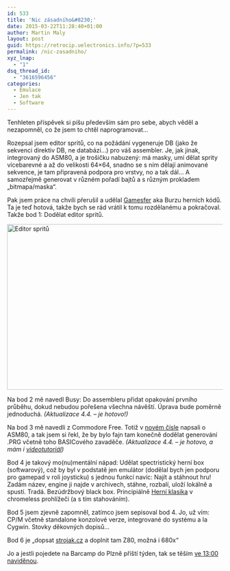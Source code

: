 ```yaml
---
id: 533
title: 'Nic zásadního&#8230;'
date: 2015-03-22T11:28:40+01:00
author: Martin Maly
layout: post
guid: https://retrocip.uelectronics.info/?p=533
permalink: /nic-zasadniho/
xyz_lnap:
  - "1"
dsq_thread_id:
  - "3616596456"
categories:
  - Emulace
  - Jen tak
  - Software
---
```

Tenhleten příspěvek si píšu především sám pro sebe, abych věděl a nezapomněl, co že jsem to chtěl naprogramovat&#8230;

<!--more-->

Rozepsal jsem editor spritů, co na požádání vygeneruje DB (jako že sekvenci direktiv DB, ne databázi&#8230;) pro váš assembler. Je, jak jinak, integrovaný do ASM80, a je trošičku nabuzený: má masky, umí dělat sprity vícebarevné a až do velikosti 64&#215;64, snadno se s ním dělají animované sekvence, je tam připravená podpora pro vrstvy, no a tak dál&#8230; A samozřejmě generovat v různém pořadí bajtů a s různým prokladem &#8222;bitmapa/maska&#8220;.

Pak jsem práce na chvíli přerušil a udělal [Gamesfer](https://gamesfer.com) aka Burzu herních kódů. Ta je teď hotová, takže bych se rád vrátil k tomu rozdělanému a pokračoval. Takže bod 1: Dodělat editor spritů.

<img loading="lazy" class="aligncenter size-medium wp-image-534" src="https://retrocip.uelectronics.info/wp-content/uploads/sites/6/2015/03/screenshot-localhost-2015-03-22-11-26-45-650x386.png" alt="Editor spritů" width="650" height="386" srcset="https://retrocip.cz/wp-content/uploads/sites/6/2015/03/screenshot-localhost-2015-03-22-11-26-45-650x386.png 650w, https://retrocip.cz/wp-content/uploads/sites/6/2015/03/screenshot-localhost-2015-03-22-11-26-45-1024x608.png 1024w, https://retrocip.cz/wp-content/uploads/sites/6/2015/03/screenshot-localhost-2015-03-22-11-26-45.png 1128w" sizes="(max-width: 650px) 100vw, 650px" /> 

Na bod 2 mě navedl Busy: Do assembleru přidat opakování prvního průběhu, dokud nebudou pořešena všechna návěští. Úprava bude poměrně jednoduchá. _(Aktualizace 4.4. &#8211; je hotovo!)_

Na bod 3 mě navedli z Commodore Free. Totiž v [novém čísle](https://www.commodorefree.com/magazine/vol9/issue86.html) napsali o ASM80, a tak jsem si řekl, že by bylo fajn tam konečně dodělat generování .PRG včetně toho BASICového zavaděče. _(Aktualizace 4.4. &#8211; je hotovo, a mám i [videotutoriál](https://www.youtube.com/watch?v=LwnarnR5Z-4))_

Bod 4 je takový mo(nu)mentální nápad: Udělat spectristický herní box (softwarový), což by byl v podstatě jen emulátor (dodělal bych jen podporu pro gamepad v roli joysticku) s jednou funkcí navíc: Najít a stáhnout hru! Zadám název, engine ji najde v archivech, stáhne, rozbalí, uloží lokálně a spustí. Tradá. Bezúdržbový black box. Principiálně [Herní klasika](https://herni-klasika.cz/starquake/) v chromeless prohlížeči (a s tím stahováním).

Bod 5 jsem zjevně zapomněl, zatímco jsem sepisoval bod 4. Jo, už vím: CP/M včetně standalone konzolové verze, integrované do systému a la Cygwin. Stovky děkovných dopisů&#8230;

Bod 6 je &#8222;dopsat [strojak.cz](https://strojak.cz) a doplnit tam Z80, možná i 680x&#8220;

Jo a jestli pojedete na Barcamp do Plzně příští týden, tak se těším [ve 13:00 naviděnou](https://plzenskybarcamp.cz/2015/arduino-day).